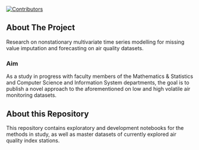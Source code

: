 <div id="top"></div>

[![Contributors][contributors-shield]][contributors-url]

## About The Project
Research on nonstationary multivariate time series modelling for missing value imputation and forecasting on air quality datasets.

### Aim
As a study in progress with faculty members of the Mathematics & Statistics and Computer Science and Information System departments, the goal is to publish a novel approach to the aforementioned on low and high volatile air monitoring datasets.

## About this Repository
This repository contains exploratory and development notebooks for the methods in study, as well as master datasets of currently explored air quality index stations.

<!-- MARKDOWN LINKS & IMAGES -->
<!-- https://www.markdownguide.org/basic-syntax/#reference-style-links -->
[contributors-shield]: https://img.shields.io/github/contributors/erich-hs/Air-We-Breath.svg?style=for-the-badge
[contributors-url]: https://github.com/erich-hs/Air-We-Breath/graphs/contributors